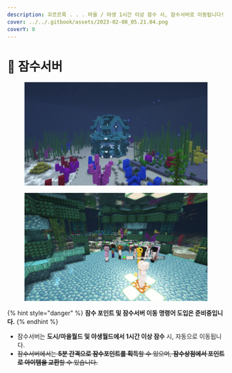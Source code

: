 ```yaml
---
description: 꼬르르륵 . . . 마을 / 야생 1시간 이상 잠수 시, 잠수서버로 이동됩니다!
cover: ../../.gitbook/assets/2023-02-08_05.21.04.png
coverY: 0
---
```


# 🐳 잠수서버

<figure><img src="../../.gitbook/assets/2023-02-05_21.02.13.png" alt=""><figcaption></figcaption></figure>

<figure><img src="../../.gitbook/assets/2023-02-05_21.05.34.png" alt=""><figcaption></figcaption></figure>

{% hint style="danger" %}
**잠수 포인트 및 잠수서버 이동 명령어 도입은 준비중입니다.**&#x20;
{% endhint %}

* 잠수서버는 **도시/마을월드 및 야생월드에서 1시간 이상 잠수** 시, 자동으로 이동됩니다.
* ~~잠수서버에서는  **5분 간격으로 잠수포인트를 획득**할 수 있으며, **잠수상점에서 포인트로 아이템을 교환**할 수 있습니다.~~
